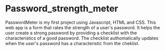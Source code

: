 # Password_strength_meter

PasswordMeter is my first project using Javascript, HTML and CSS. This web app is a form that rates the strength of a user's password. It helps the user create a strong password by 
providing a checklist with the characteristics of a good password. The checklist authomatically updates when the user's password has a characteristic from the cheklist.

